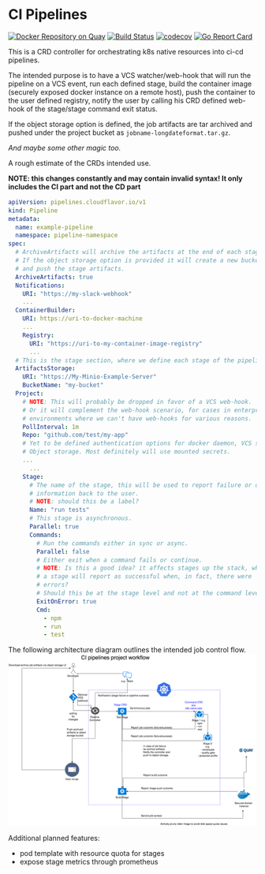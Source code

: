 # CI Pipelines
[![Docker Repository on Quay](https://quay.io/repository/cloudflavor/pipelines/status "Docker Repository on Quay")](https://quay.io/repository/cloudflavor/pipelines)
[![Build Status](https://travis-ci.org/PI-Victor/pipelines.svg?branch=master)](https://travis-ci.org/PI-Victor/pipelines)
[![codecov](https://codecov.io/gh/PI-Victor/pipelines/branch/master/graph/badge.svg)](https://codecov.io/gh/PI-Victor/pipelines)
[![Go Report Card](https://goreportcard.com/badge/github.com/pi-victor/pipelines)](https://goreportcard.com/report/github.com/pi-victor/pipelines)  


This is a CRD controller for orchestrating k8s native resources into ci-cd
pipelines.  

The intended purpose is to have a VCS watcher/web-hook that will run the
pipeline on a VCS event, run each defined stage, build the container image
(securely exposed docker instance on a remote host), push the container to the
user defined registry, notify the user by calling his CRD defined web-hook of
the stage/stage command exit status.  

If the object storage option is defined, the job artifacts are tar archived and
pushed under the project bucket as `jobname-longdateformat.tar.gz`.

 *And maybe some other magic too.*  


A rough estimate of the CRDs intended use.  

**NOTE: this changes constantly and may contain invalid syntax!
It only includes the CI part and not the CD part**

```yaml
apiVersion: pipelines.cloudflavor.io/v1
kind: Pipeline
metadata:
  name: example-pipeline
  namespace: pipeline-namespace
spec:
  # ArchiveArtifacts will archive the artifacts at the end of each stage.
  # If the object storage option is provided it will create a new bucket
  # and push the stage artifacts.
  ArchiveArtifacts: true
  Notifications:
    URI: "https://my-slack-webhook"
    ...
  ContainerBuilder:
    URI: https://uri-to-docker-machine
    ...
    Registry:
      URI: "https://uri-to-my-container-image-registry"
      ...
  # This is the stage section, where we define each stage of the pipeline.
  ArtifactsStorage:
    URI: "https://My-Minio-Example-Server"
    BucketName: "my-bucket"
  Project:
    # NOTE: This will probably be dropped in favor of a VCS web-hook.  
    # Or it will complement the web-hook scenario, for cases in enterprise
    # environments where we can't have web-hooks for various reasons.
    PollInterval: 1m
    Repo: "github.com/test/my-app"
    # Yet to be defined authentication options for docker daemon, VCS server
    # Object storage. Most definitely will use mounted secrets.
    ...
      ...
    Stage:
      # The name of the stage, this will be used to report failure or other
      # information back to the user.
      # NOTE: should this be a label?
      Name: "run tests"
      # This stage is asynchronous.
      Parallel: true
      Commands:
        # Run the commands either in sync or async.
        Parallel: false
        # Either exit when a command fails or continue.
        # NOTE: Is this a good idea? it affects stages up the stack, where
        # a stage will report as successful when, in fact, there were
        # errors?
        # Should this be at the stage level and not at the command level
        ExitOnError: true
        Cmd:
          - npm
          - run
          - test
```

The following architecture diagram outlines the intended job control flow.
![k8s pipeliens arch](assets/piplines-workflow.png)


Additional planned features:  
* pod template with resource quota for stages
* expose stage metrics through prometheus
